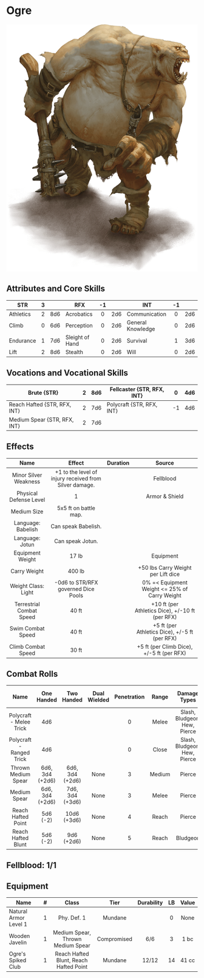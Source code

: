 # Ogre

![NotMyImage](Ogre.png)

## Attributes and Core Skills

| STR       | 3 |    | RFX             | -1 |    | INT               | -1 |    |
| --------- | :-: | :-: | --------------- | :-: | :-: | ----------------- | :-: | :-: |
| Athletics | 2 | 8d6 | Acrobatics      | 0 | 2d6 | Communication     | 0 | 2d6 |
| Climb     | 0 | 6d6 | Perception      | 0 | 2d6 | General Knowledge | 0 | 2d6 |
| Endurance | 1 | 7d6 | Sleight of Hand | 0 | 2d6 | Survival          | 1 | 3d6 |
| Lift      | 2 | 8d6 | Stealth         | 0 | 2d6 | Will              | 0 | 2d6 |

## Vocations and Vocational Skills

| Brute {STR}        | 2 | 8d6 | Fellcaster {STR, RFX, INT} | 0  | 4d6 |
| ------------------ | :-: | :-: | ---------------- | -- | --- |
| Reach Hafted {STR, RFX, INT} | 2 | 7d6 | Polycraft {STR, RFX, INT}  | -1 | 4d6 |
| Medium Spear {STR, RFX, INT}  | 2 | 7d6 |                  |    |     |

## Effects

|          Name          |                            Effect                            | Duration |                                                       Source                                                       |
| :---------------------: | :-----------------------------------------------------------: | :------: | :-----------------------------------------------------------------------------------------------------------------: |
|  Minor Silver Weakness  | +1 to the level of injury received from Silver damage. |          |                                                    Fellblood                                                    |
| Physical Defense Level |                               1                               |          |                                                        Armor & Shield                                                        |
|       Medium Size       |                     5x5 ft on battle map.                     |          |                                                                                                                    |
|   Language: Babelish   |                      Can speak Babelish.                      |          |                                                                                                                    |
|     Language: Jotun     |                       Can speak Jotun.                       |          |                                                                                                                    |
|    Equipment Weight    |                             17 lb                             |          |                                                      Equipment                                                      |
|  Carry Weight  |                            400 lb                            |          | +50 lbs Carry Weight per Lift dice |
|      Weight Class: Light      |                -0d6 to STR/RFX governed Dice Pools                |          |                                              0% =< Equipment Weight <= 25% of Carry Weight                                              |
| Terrestrial Combat Speed |                             40 ft                             |          |                                +10 ft (per Athletics Dice), +/-10 ft (per RFX)                                |
|   Swim Combat Speed   |                             40 ft                             |          |                              +5 ft (per Athletics Dice), +/-5 ft (per RFX)                              |
|  Climb Combat Speed  |                             30 ft                             |          |                                +5 ft (per Climb Dice), +/-5 ft (per RFX)                                |

## Combat Rolls

|           Name           |   One<br />Handed   |   Two<br />Handed   | Dual<br />Wielded | Penetration | Range |      Damage<br />Types      | Engageable<br />Opponents | Area Of<br />Effect | Resource<br />Class |
| :----------------------: | :------------------: | :------------------: | :---------------: | :---------: | :----: | :--------------------------: | :-----------------------: | :-----------------: | :-----------------: |
| Polycraft - Melee Trick |         4d6         |                      |                  |      0      | Melee | Slash, Bludgeon, Hew, Pierce |           Rapid           |                    |        None        |
| Polycraft - Ranged Trick |         4d6         |                      |                  |      0      | Close | Slash, Bludgeon, Hew, Pierce |         Standard         |                    |        None        |
|    Thrown Medium Spear    | 6d6, 3d4<br />(+2d6) | 6d6, 3d4<br />(+2d6) |       None       |      3      | Medium |            Pierce            |         Standard         |        None        |        None        |
|       Medium Spear       | 6d6, 3d4<br />(+2d6) | 7d6, 3d4<br />(+3d6) |       None       |      3      | Melee |            Pierce            |        Rapid Max 2        |        None        |        None        |
|    Reach Hafted Point    |    5d6<br />(-2)    |   10d6<br />(+3d6)   |       None       |      4      | Reach |            Pierce            |           Rapid           |        None        |        None        |
|    Reach Hafted Blunt    |    5d6<br />(-2)    |   9d6<br />(+2d6)   |       None       |      5      | Reach |           Bludgeon           |           Rapid           |        None        |        None        |

## Fellblood: 1/1

## Equipment

| Name                  | # |                 Class                 |    Tier    | Durability | LB | Value |
| --------------------- | :-: | :------------------------------------: | :---------: | :--------: | :-: | :---: |
| Natural Armor Level 1 | 1 |              Phy. Def. 1              |   Mundane   |            | 0 | None |
| Wooden Javelin  | 1 |    Medium Spear, Thrown Medium Spear    | Compromised |    6/6    | 3 | 1 bc |
| Ogre's Spiked Club    | 1 | Reach Hafted Blunt, Reach Hafted Point |   Mundane   |   12/12   | 14 | 41 cc |
